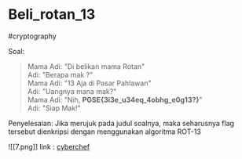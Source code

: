 # Beli_rotan_13
#cryptography 

Soal:
> Mama Adi: "Di belikan mama Rotan"  
> Adi: "Berapa mak ?"  
> Mama Adi: "13 Aja di Pasar Pahlawan"  
> Adi: "Uangnya mana mak?"  
> Mama Adi: "Nih, **PGSE{3i3e_u34eq_4obhg_e0g13?}**"  
> Adi: "Siap Mak!"

Penyelesaian:
Jika merujuk pada judul soalnya, maka seharusnya flag tersebut dienkripsi dengan menggunakan algoritma ROT-13

![[7.png]]
link : [cyberchef](https://gchq.github.io/CyberChef)